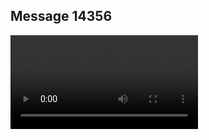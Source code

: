 ## Message 14356



![Video](https://data.iron-swords.co.il/2024/December/08/https://data.iron-swords.co.il/2024/December/08/14356/14356_media.mp4)
